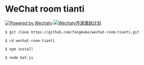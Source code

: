 # WeChat room tianti

[![Powered by Wechaty](https://img.shields.io/badge/Powered%20By-Wechaty-green.svg)](https://github.com/chatie/wechaty) [![Wechaty开源激励计划](https://img.shields.io/badge/Wechaty-开源激励计划-green.svg)](https://github.com/juzibot/Welcome/wiki/Everything-about-Wechaty)



```shell
$ git clone https://github.com/fangmuke/wechat-room-tianti.git

$ cd wechat-room-tianti

$ npm install

$ node bot.js

```

